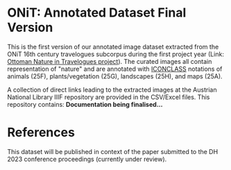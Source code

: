 # ONiT: Annotated Dataset Final Version

This is the first version of our annotated image dataset extracted from the ONiT 16th century travelogues subcorpus during the first project year (Link: [Ottoman Nature in Travelogues project](https://onit.oeaw.ac.at/)). The curated images all contain representation of "nature" and are annotated with [ICONCLASS](https://iconclass.org/) notations of animals (25F), plants/vegetation (25G), landscapes (25H), and maps (25A).

A collection of direct links leading to the extracted images at the Austrian National Library IIIF repository are provided in the CSV/Excel files. This repository contains: **Documentation being finalised...**

# References
This dataset will be published in context of the paper submitted to the DH 2023 conference proceedings (currently under review).
